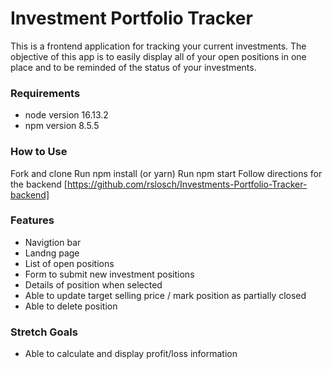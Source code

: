 # Investment Portfolio Tracker
This is a frontend application for tracking your current investments. The objective of this app is to easily display all of your open positions in one place and to be reminded of the status of your investments.

### Requirements
* node version 16.13.2
* npm version 8.5.5

### How to Use
Fork and clone
Run npm install (or yarn)
Run npm start
Follow directions for the backend [https://github.com/rslosch/Investments-Portfolio-Tracker-backend]

### Features
* Navigtion bar
* Landng page 
* List of open positions
* Form to submit new investment positions
* Details of position when selected
* Able to update target selling price / mark position as partially closed
* Able to delete position 

### Stretch Goals
* Able to calculate and display profit/loss information
